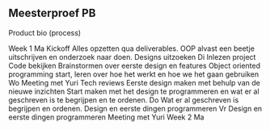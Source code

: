 ## Meesterproef PB

Product bio (process)

Week 1 Ma
Kickoff
Alles opzetten qua deliverables.
OOP alvast een beetje uitschrijven en onderzoek naar doen.
Designs uitzoeken
Di
Inlezen project
Code bekijken
Brainstormen over eerste design en features
Object oriented programming start, leren over hoe het werkt en hoe we het gaan gebruiken
Wo
Meeting met Yuri
Tech reviews
Eerste design maken met behulp van de nieuwe inzichten
Start maken met het design te programmeren en wat er al geschreven is te begrijpen en te ordenen.
Do
Wat er al geschreven is begrijpen en ordenen.
Design en eerste dingen programmeren
Vr
Design en eerste dingen programmeren
Meeting met Yuri
Week 2
Ma



